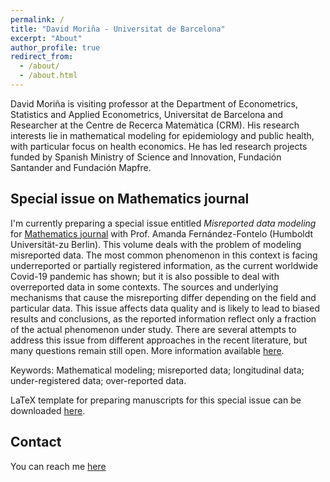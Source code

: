 ```yaml
---
permalink: /
title: "David Moriña - Universitat de Barcelona"
excerpt: "About"
author_profile: true
redirect_from: 
  - /about/
  - /about.html
---
```


David Moriña is visiting professor at the Department of Econometrics, Statistics and Applied Econometrics, Universitat de Barcelona and Researcher at the Centre de Recerca Matemàtica (CRM). His research interests lie in mathematical modeling for epidemiology and public health, with particular focus on health economics. He has led research projects funded by Spanish Ministry of Science and Innovation, Fundación Santander and Fundación Mapfre.

Special issue on Mathematics journal
------
I'm currently preparing a special issue entitled *Misreported data modeling* for [Mathematics journal](https://www.mdpi.com/journal/mathematics) with Prof. Amanda Fernández-Fontelo (Humboldt Universität-zu Berlin). This volume deals with the problem of modeling misreported data. The most common phenomenon in this context is facing underreported or partially registered information, as the current worldwide Covid-19 pandemic has shown; but it is also possible to deal with overreported data in some contexts. The sources and underlying mechanisms that cause the misreporting differ depending on the field and particular data. This issue affects data quality and is likely to lead to biased results and conclusions, as the reported information reflect only a fraction of the actual phenomenon under study. There are several attempts to address this issue from different approaches in the recent literature, but many questions remain still open. More information available [here](https://www.mdpi.com/journal/mathematics/special_issues/advances_misreported_data_modeling).

Keywords: Mathematical modeling; misreported data; longitudinal data; under-registered data; over-reported data. 

LaTeX template for preparing manuscripts for this special issue can be downloaded [here](files/mdpi_template.zip).

Contact
------
You can reach me [here](mailto:dmorina@ub.edu)
